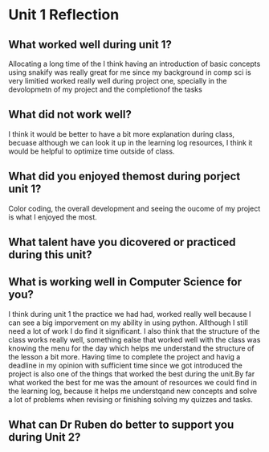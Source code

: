 # Unit 1 Reflection

## What worked well during unit 1?
Allocating a long time of the 
I think having an introduction of basic concepts using snakify was really great for me since my background in comp sci is very limitied worked really well
during project one, specially in the devolopmetn of my project and the completionof the tasks 


## What did not work well?
I think it would be better to have a bit more explanation during class, becuase although we can look it up in the learning log resources, I
think it would be helpful to optimize time outside of class.

## What did you enjoyed themost during porject unit 1?
Color coding, the overall development and seeing the oucome of my project is what I enjoyed the most. 

## What talent have you dicovered or practiced during this unit?

## What is working well in Computer Science for you?
I think during unit 1 the practice we had had, worked really well because I can see a big imporvement on my ability in using python. 
Allthough I still need a lot of work I do find it significant. I also think that the structure of the class works really well, something
ealse that worked well with the class was knowing the menu for the day which helps me understand the structure of the lesson a bit more.
Having time to complete the project and havig a deadline in my opinion with sufficient time since we got introduced the project is also
one of the things that worked the best during the unit.By far what worked the best for me was the amount of resources we could find in the 
learning log, because it helps me understqand new concepts and solve a lot of problems when revising or finishing solving my quizzes and tasks. 

## What can Dr Ruben do better to support you during Unit 2?
